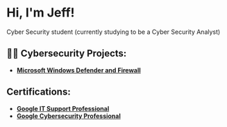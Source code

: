 <h1>Hi, I'm Jeff! </h1>
Cyber Security student (currently studying to be a Cyber Security Analyst)

<h2>👨‍💻 Cybersecurity Projects:</h2>

- <b>[Microsoft Windows Defender and Firewall](https://github.com/AlmostNeverDone/Project-Microsoft-Windows-Defender-and-Firewall)</b>

<h2> Certifications:</h2>

- <b>[Google IT Support Professional](https://coursera.org/verify/professional-cert/GWDPHD4P8TDJ)</b>
- <b>[Google Cybersecurity Professional](https://coursera.org/verify/professional-cert/SWUXJAL4M678)</b>
  


[twitter]: https://twitter.com/Jeffmadakor
[youtube]: https://www.youtube.com/c/Jeffmadakor
[instagram]: https://www.instagram.com/Jeffmadakor/
[linkedin]: https://linkedin.com/in/Jeffmadakor

<!--
**Jeffmadakor1/Jeffmadakor1** is a ✨ _special_ ✨ repository because its `README.md` (this file) appears on your GitHub profile.

Here are some ideas to get you started:

- 🔭 I’m currently working on ...
- 🌱 I’m currently learning ...
- 👯 I’m looking to collaborate on ...
- 🤔 I’m looking for help with ...
- 💬 Ask me about ...
- 📫 How to reach me: ...
- 😄 Pronouns: ...
- ⚡ Fun fact: ...
-->
